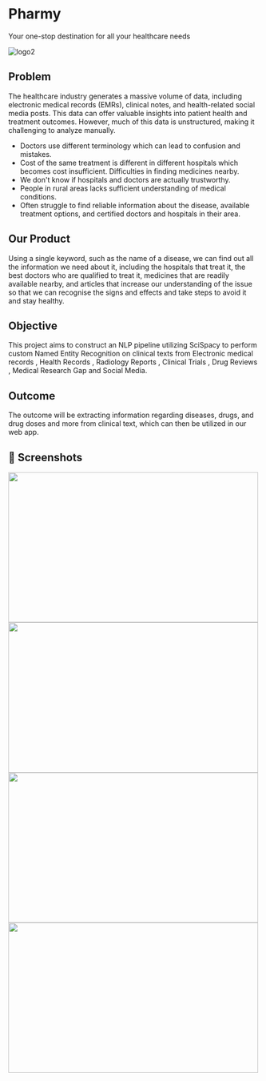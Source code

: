 
# Pharmy

Your one-stop destination for all your healthcare needs

![logo2](https://user-images.githubusercontent.com/97466150/230714082-c473f364-9b09-4161-97a2-f2946a747954.png)


## Problem
The healthcare industry generates a massive volume of data, including electronic medical records (EMRs), clinical notes, and health-related social media posts. This data can offer valuable insights into patient health and treatment outcomes. However, much of this data is unstructured, making it challenging to analyze manually.
- Doctors use different terminology which can lead to confusion and mistakes.
- Cost of the same treatment is different in different hospitals which becomes cost insufficient. Difficulties in finding medicines nearby.
- We don't know if hospitals and doctors are actually trustworthy.
- People in rural areas lacks sufficient understanding of medical conditions.
- Often struggle to find reliable information about the disease, available treatment options, and certified doctors and hospitals in their area.

## Our Product
Using a single keyword, such as the name of a disease, we can find out all the information we need about it, including the hospitals that treat it, the best doctors who are qualified to treat it, medicines that are readily available nearby, and articles that increase our understanding of the issue so that we can recognise the signs and effects and take steps to avoid it and stay healthy.


## Objective
This project aims to construct an NLP pipeline utilizing SciSpacy to perform custom Named Entity Recognition on clinical texts from Electronic medical records , Health Records , Radiology Reports , Clinical Trials , Drug Reviews , Medical Research Gap and Social Media.

## Outcome
The outcome will be extracting information regarding diseases, drugs, and drug doses and more from clinical text, which can then be utilized in our web app.

## 📸 Screenshots
<img src="https://user-images.githubusercontent.com/97466150/230714818-ba0239d4-014e-407b-9a18-f6bf1820d443.png" width="500" height="300"> <img src="https://user-images.githubusercontent.com/97466150/230714835-4803bb35-5300-4055-8d9e-493f3b4814fc.png" width="500" height="300"> <img src="https://user-images.githubusercontent.com/97466150/230715085-983ee074-44bc-4e38-9e5f-2334608e3762.png" width="500" height="300"> <img src="https://user-images.githubusercontent.com/97466150/230715125-7fef61fb-a72f-4710-abac-347d45d5c5f3.png" width="500" height="300">
